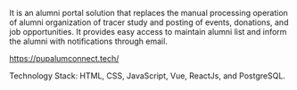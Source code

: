 It is an alumni portal solution that replaces the manual processing operation of alumni organization of tracer study and posting of events, donations, and job opportunities. It provides easy access to maintain alumni list and inform the alumni with notifications through email.

https://pupalumconnect.tech/

Technology Stack: HTML, CSS, JavaScript, Vue, ReactJs, and PostgreSQL.

